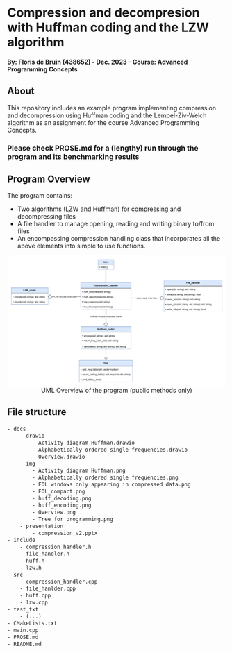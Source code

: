 # Compression and decompresion with Huffman coding and the LZW algorithm
#### By: Floris de Bruin (438652) - Dec. 2023 - Course: Advanced Programming Concepts


## About
This repository includes an example program implementing compression and decompression using Huffman coding and the 
Lempel-Ziv-Welch algorithm as an assignment for the course Advanced Programming Concepts.



### Please check PROSE.md for a (lengthy) run through the program and its benchmarking results


## Program Overview

The program contains:

- Two algorithms (LZW and Huffman) for compressing and decompressing files
- A file handler to manage opening, reading and writing binary to/from files
- An encompassing compression handling class that incorporates all the above elements into simple to use functions.


<div style="display: flex">
<img style="margin: auto" src="docs/img/Overview.png" alt="UML overview of the program" width="1300"/>
</div>
<div style="text-align: center;">
UML Overview of the program (public methods only)
</div>

## File structure

```text
- docs
    - drawio
        - Activity diagram Huffman.drawio
        - Alphabetically ordered single frequencies.drawio
        - Overview.drawio
    - img
        - Activity diagram Huffman.png
        - Alphabetically ordered single frequencies.png
        - EOL windows only appearing in compressed data.png
        - EOL_compact.png
        - huff_decoding.png
        - huff_encoding.png
        - Overview.png
        - Tree for programming.png
    - presentation
        - compression_v2.pptx
- include
    - compression_handler.h
    - file_handler.h
    - huff.h
    - lzw.h
- src
    - compression_handler.cpp
    - file_hanlder.cpp
    - huff.cpp
    - lzw.cpp
- test_txt
    - (...)
- CMakeLists.txt
- main.cpp
- PROSE.md
- README.md
```

